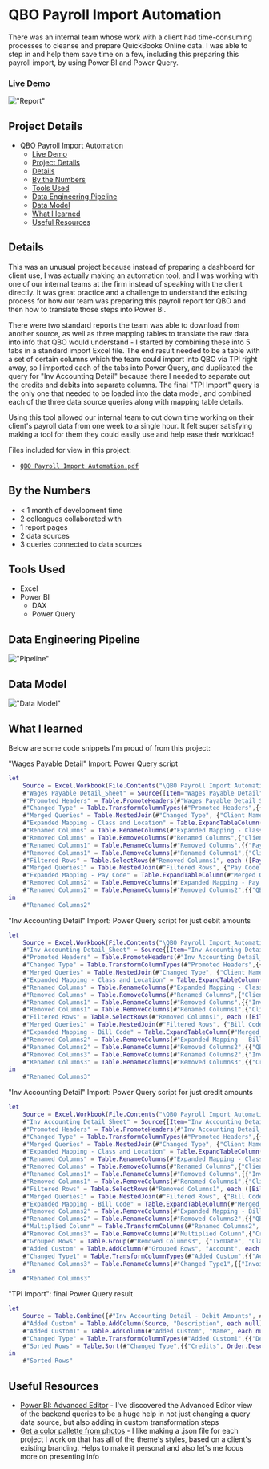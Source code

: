 # QBO Payroll Import Automation

There was an internal team whose work with a client had time-consuming processes to cleanse and prepare QuickBooks Online data. I was able to step in and help them save time on a few, including this preparing this payroll import, by using Power BI and Power Query.

### [Live Demo](https://app.powerbi.com/view?r=eyJrIjoiYjg4Zjc0NGUtMmY2Mi00ODY3LWI2M2YtYTBhMzIzY2IzZjUzIiwidCI6ImY3N2E4MGM5LTY5MTAtNGJkYy1iNjFiLTgxNzA2NmQ1NmI0NiIsImMiOjJ9)

!["Report"](./QBO%20Payroll%20Import%20Automation.jpg)

## Project Details
- [QBO Payroll Import Automation](#qbo-payroll-import-automation)
    - [Live Demo](#live-demo)
  - [Project Details](#project-details)
  - [Details](#details)
  - [By the Numbers](#by-the-numbers)
  - [Tools Used](#tools-used)
  - [Data Engineering Pipeline](#data-engineering-pipeline)
  - [Data Model](#data-model)
  - [What I learned](#what-i-learned)
  - [Useful Resources](#useful-resources)

## Details

This was an unusual project because instead of preparing a dashboard for client use, I was actually making an automation tool, and I was working with one of our internal teams at the firm instead of speaking with the client directly. It was great practice and a challenge to understand the existing process for how our team was preparing this payroll report for QBO and then how to translate those steps into Power BI.

There were two standard reports the team was able to download from another source, as well as three mapping tables to translate the raw data into info that QBO would understand - I started by combining these into 5 tabs in a standard import Excel file. The end result needed to be a table with a set of certain columns which the team could import into QBO via TPI right away, so I imported each of the tabs into Power Query, and duplicated the query for "Inv Accounting Detail" because there I needed to separate out the credits and debits into separate columns. The final "TPI Import" query is the only one that needed to be loaded into the data model, and combined each of the three data source queries along with mapping table details.

Using this tool allowed our internal team to cut down time working on their client's payroll data from one week to a single hour. It felt super satisfying making a tool for them they could easily use and help ease their workload!

Files included for view in this project:
- [`QBO Payroll Import Automation.pdf`](./QBO%20Payroll%20Import%20Automation.pdf)

## By the Numbers

- < 1 month of development time
- 2 colleagues collaborated with
- 1 report pages
- 2 data sources
- 3 queries connected to data sources

## Tools Used

- Excel
- Power BI
  - DAX
  - Power Query

## Data Engineering Pipeline

!["Pipeline"](./QBO%20Payroll%20Import%20Automation%20Pipeline.png)

## Data Model

!["Data Model"](./QBO%20Payroll%20Import%20Automation%20Data%20Model.JPG)

## What I learned

Below are some code snippets I'm proud of from this project:

"Wages Payable Detail" Import: Power Query script
```M
let
    Source = Excel.Workbook(File.Contents("\QBO Payroll Import Automation\Power BI Payroll Import File.xlsx"), null, true),
    #"Wages Payable Detail_Sheet" = Source{[Item="Wages Payable Detail",Kind="Sheet"]}[Data],
    #"Promoted Headers" = Table.PromoteHeaders(#"Wages Payable Detail_Sheet", [PromoteAllScalars=true]),
    #"Changed Type" = Table.TransformColumnTypes(#"Promoted Headers",{{"Client ID", Int64.Type}, {"Client Name", type text}, {"EE ID", type text}, {"Employee Name", type text}, {"Pay Date", type date}, {"Pay Code", type text}, {"Pay Code Description", type text}, {"Pay Amount", type number}, {"Hours/Units", type number}, {"Pay Code Hours or Units", type text}}),
    #"Merged Queries" = Table.NestedJoin(#"Changed Type", {"Client Name"}, #"Mapping - Class and Location", {"Client Name"}, "Mapping - Class and Location", JoinKind.LeftOuter),
    #"Expanded Mapping - Class and Location" = Table.ExpandTableColumn(#"Merged Queries", "Mapping - Class and Location", {"QBO Class", "QBO Location"}, {"QBO Class", "QBO Location"}),
    #"Renamed Columns" = Table.RenameColumns(#"Expanded Mapping - Class and Location",{{"QBO Class", "Class"}, {"QBO Location", "Store"}}),
    #"Removed Columns" = Table.RemoveColumns(#"Renamed Columns",{"Client Name"}),
    #"Renamed Columns1" = Table.RenameColumns(#"Removed Columns",{{"Pay Date", "TxnDate"}}),
    #"Removed Columns1" = Table.RemoveColumns(#"Renamed Columns1",{"Client ID", "EE ID", "Employee Name", "Pay Code", "Hours/Units", "Pay Code Hours or Units"}),
    #"Filtered Rows" = Table.SelectRows(#"Removed Columns1", each ([Pay Code Description] <> "AUTO REIMBURSEMENT" and [Pay Code Description] <> "EXPENSES Non Taxed")),
    #"Merged Queries1" = Table.NestedJoin(#"Filtered Rows", {"Pay Code Description"}, #"Mapping - Pay Code", {"Pay Code Description"}, "Mapping - Pay Code", JoinKind.LeftOuter),
    #"Expanded Mapping - Pay Code" = Table.ExpandTableColumn(#"Merged Queries1", "Mapping - Pay Code", {"QBO Account"}, {"QBO Account"}),
    #"Removed Columns2" = Table.RemoveColumns(#"Expanded Mapping - Pay Code",{"Pay Code Description"}),
    #"Renamed Columns2" = Table.RenameColumns(#"Removed Columns2",{{"QBO Account", "Account"}, {"Pay Amount", "Debits"}})
in
    #"Renamed Columns2"
```

"Inv Accounting Detail" Import: Power Query script for just debit amounts
```M
let
    Source = Excel.Workbook(File.Contents("\QBO Payroll Import Automation\Power BI Payroll Import File.xlsx"), null, true),
    #"Inv Accounting Detail_Sheet" = Source{[Item="Inv Accounting Detail",Kind="Sheet"]}[Data],
    #"Promoted Headers" = Table.PromoteHeaders(#"Inv Accounting Detail_Sheet", [PromoteAllScalars=true]),
    #"Changed Type" = Table.TransformColumnTypes(#"Promoted Headers",{{"Client ID", Int64.Type}, {"Client Name", type text}, {"Invoice Date", type date}, {"Cost Center", type text}, {"Invoice Number", Int64.Type}, {"Invoice Total", type number}, {"Bill Code", type text}, {"Bill Code Description", type text}, {"GL Code", type text}, {"Credit Amount", type number}}),
    #"Merged Queries" = Table.NestedJoin(#"Changed Type", {"Client Name"}, #"Mapping - Class and Location", {"Client Name"}, "Mapping - Class and Location", JoinKind.LeftOuter),
    #"Expanded Mapping - Class and Location" = Table.ExpandTableColumn(#"Merged Queries", "Mapping - Class and Location", {"QBO Class", "QBO Location"}, {"QBO Class", "QBO Location"}),
    #"Renamed Columns" = Table.RenameColumns(#"Expanded Mapping - Class and Location",{{"QBO Class", "Class"}, {"QBO Location", "Store"}}),
    #"Removed Columns" = Table.RemoveColumns(#"Renamed Columns",{"Client Name"}),
    #"Renamed Columns1" = Table.RenameColumns(#"Removed Columns",{{"Invoice Date", "TxnDate"}}),
    #"Removed Columns1" = Table.RemoveColumns(#"Renamed Columns1",{"Client ID", "Cost Center", "Invoice Number", "Bill Code", "GL Code"}),
    #"Filtered Rows" = Table.SelectRows(#"Removed Columns1", each ([Bill Code Description] <> "GROSS WAGES")),
    #"Merged Queries1" = Table.NestedJoin(#"Filtered Rows", {"Bill Code Description"}, #"Mapping - Bill Code", {"Bill Code Description"}, "Mapping - Bill Code", JoinKind.LeftOuter),
    #"Expanded Mapping - Bill Code" = Table.ExpandTableColumn(#"Merged Queries1", "Mapping - Bill Code", {"QBO Account"}, {"QBO Account"}),
    #"Removed Columns2" = Table.RemoveColumns(#"Expanded Mapping - Bill Code",{"Bill Code Description"}),
    #"Renamed Columns2" = Table.RenameColumns(#"Removed Columns2",{{"QBO Account", "Account"}}),
    #"Removed Columns3" = Table.RemoveColumns(#"Renamed Columns2",{"Invoice Total"}),
    #"Renamed Columns3" = Table.RenameColumns(#"Removed Columns3",{{"Credit Amount", "Debits"}})
in
    #"Renamed Columns3"
```

"Inv Accounting Detail" Import: Power Query script for just credit amounts
```M
let
    Source = Excel.Workbook(File.Contents("\QBO Payroll Import Automation\Power BI Payroll Import File.xlsx"), null, true),
    #"Inv Accounting Detail_Sheet" = Source{[Item="Inv Accounting Detail",Kind="Sheet"]}[Data],
    #"Promoted Headers" = Table.PromoteHeaders(#"Inv Accounting Detail_Sheet", [PromoteAllScalars=true]),
    #"Changed Type" = Table.TransformColumnTypes(#"Promoted Headers",{{"Client ID", Int64.Type}, {"Client Name", type text}, {"Invoice Date", type date}, {"Cost Center", type text}, {"Invoice Number", Int64.Type}, {"Invoice Total", type number}, {"Bill Code", type text}, {"Bill Code Description", type text}, {"GL Code", type text}, {"Credit Amount", type number}}),
    #"Merged Queries" = Table.NestedJoin(#"Changed Type", {"Client Name"}, #"Mapping - Class and Location", {"Client Name"}, "Mapping - Class and Location", JoinKind.LeftOuter),
    #"Expanded Mapping - Class and Location" = Table.ExpandTableColumn(#"Merged Queries", "Mapping - Class and Location", {"QBO Class", "QBO Location"}, {"QBO Class", "QBO Location"}),
    #"Renamed Columns" = Table.RenameColumns(#"Expanded Mapping - Class and Location",{{"QBO Class", "Class"}, {"QBO Location", "Store"}}),
    #"Removed Columns" = Table.RemoveColumns(#"Renamed Columns",{"Client Name"}),
    #"Renamed Columns1" = Table.RenameColumns(#"Removed Columns",{{"Invoice Date", "TxnDate"}}),
    #"Removed Columns1" = Table.RemoveColumns(#"Renamed Columns1",{"Client ID", "Cost Center", "Invoice Number", "Bill Code", "GL Code"}),
    #"Filtered Rows" = Table.SelectRows(#"Removed Columns1", each ([Bill Code Description] <> "GROSS WAGES")),
    #"Merged Queries1" = Table.NestedJoin(#"Filtered Rows", {"Bill Code Description"}, #"Mapping - Bill Code", {"Bill Code Description"}, "Mapping - Bill Code", JoinKind.LeftOuter),
    #"Expanded Mapping - Bill Code" = Table.ExpandTableColumn(#"Merged Queries1", "Mapping - Bill Code", {"QBO Account"}, {"QBO Account"}),
    #"Removed Columns2" = Table.RemoveColumns(#"Expanded Mapping - Bill Code",{"Bill Code Description"}),
    #"Renamed Columns2" = Table.RenameColumns(#"Removed Columns2",{{"QBO Account", "Account"}}),
    #"Multiplied Column" = Table.TransformColumns(#"Renamed Columns2", {{"Credit Amount", each _ * -1, type number}}),
    #"Removed Columns3" = Table.RemoveColumns(#"Multiplied Column",{"Credit Amount", "Account"}),
    #"Grouped Rows" = Table.Group(#"Removed Columns3", {"TxnDate", "Class", "Store"}, {{"Invoice Total", each List.Average([Invoice Total]), type nullable number}}),
    #"Added Custom" = Table.AddColumn(#"Grouped Rows", "Account", each "Payroll Wages Payable"),
    #"Changed Type1" = Table.TransformColumnTypes(#"Added Custom",{{"Account", type text}}),
    #"Renamed Columns3" = Table.RenameColumns(#"Changed Type1",{{"Invoice Total", "Credits"}})
in
    #"Renamed Columns3"
```

"TPI Import": final Power Query result
```M
let
    Source = Table.Combine({#"Inv Accounting Detail - Debit Amounts", #"Inv Accounting Detail - Credit Amounts", #"Wages Payable Detail"}),
    #"Added Custom" = Table.AddColumn(Source, "Description", each null),
    #"Added Custom1" = Table.AddColumn(#"Added Custom", "Name", each null),
    #"Changed Type" = Table.TransformColumnTypes(#"Added Custom1",{{"Description", type text}, {"Name", type text}}),
    #"Sorted Rows" = Table.Sort(#"Changed Type",{{"Credits", Order.Descending}})
in
    #"Sorted Rows"
```

## Useful Resources

- [Power BI: Advanced Editor](https://www.myonlinetraininghub.com/tips-for-using-the-power-query-advanced-editor) - I've discovered the Advanced Editor view of the backend queries to be a huge help in not just changing a query data source, but also adding in custom transformation steps 
- [Get a color pallette from photos](https://www.myonlinetraininghub.com/tips-for-using-the-power-query-advanced-editor) - I like making a .json file for each project I work on that has all of the theme's styles, based on a client's existing branding. Helps to make it personal and also let's me focus more on presenting info
